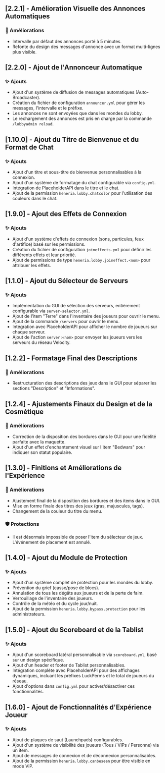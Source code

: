 ## [2.2.1] - Amélioration Visuelle des Annonces Automatiques
### 🎨 Améliorations
- Intervalle par défaut des annonces porté à 5 minutes.
- Refonte du design des messages d'annonce avec un format multi-lignes plus visible.

## [2.2.0] - Ajout de l'Annonceur Automatique
### ✨ Ajouts
- Ajout d'un système de diffusion de messages automatiques (Auto-Broadcaster).
- Création du fichier de configuration `announcer.yml` pour gérer les messages, l'intervalle et le préfixe.
- Les annonces ne sont envoyées que dans les mondes du lobby.
- Le rechargement des annonces est pris en charge par la commande `/lobbyadmin reload`.

## [1.10.0] - Ajout du Titre de Bienvenue et du Format de Chat
### ✨ Ajouts
- Ajout d'un titre et sous-titre de bienvenue personnalisables à la connexion.
- Ajout d'un système de formatage du chat configurable via `config.yml`.
- Intégration de PlaceholderAPI dans le titre et le chat.
- Ajout de la permission `heneria.lobby.chatcolor` pour l'utilisation des couleurs dans le chat.

## [1.9.0] - Ajout des Effets de Connexion
### ✨ Ajouts
- Ajout d'un système d'effets de connexion (sons, particules, feux d'artifice) basé sur les permissions.
- Création du fichier de configuration `joineffects.yml` pour définir les différents effets et leur priorité.
- Ajout de permissions de type `heneria.lobby.joineffect.<nom>` pour attribuer les effets.

## [1.1.0] - Ajout du Sélecteur de Serveurs
### ✨ Ajouts
- Implémentation du GUI de sélection des serveurs, entièrement configurable via `server-selector.yml`.
- Ajout de l'item "Terre" dans l'inventaire des joueurs pour ouvrir le menu.
- Ajout de la commande `/servers` pour ouvrir le menu.
- Intégration avec PlaceholderAPI pour afficher le nombre de joueurs sur chaque serveur.
- Ajout de l'action `server:<nom>` pour envoyer les joueurs vers les serveurs du réseau Velocity.

## [1.2.2] - Formatage Final des Descriptions
### 🎨 Améliorations
- Restructuration des descriptions des jeux dans le GUI pour séparer les sections "Description" et "Informations".

## [1.2.4] - Ajustements Finaux du Design et de la Cosmétique
### 🎨 Améliorations
- Correction de la disposition des bordures dans le GUI pour une fidélité parfaite avec la maquette.
- Ajout d'un effet d'enchantement visuel sur l'item "Bedwars" pour indiquer son statut populaire.

## [1.3.0] - Finitions et Améliorations de l'Expérience
### 🎨 Améliorations
- Ajustement final de la disposition des bordures et des items dans le GUI.
- Mise en forme finale des titres des jeux (gras, majuscules, tags).
- Changement de la couleur du titre du menu.
### 🛡️ Protections
- Il est désormais impossible de poser l'item du sélecteur de jeux. L'événement de placement est annulé.

## [1.4.0] - Ajout du Module de Protection
### ✨ Ajouts
- Ajout d'un système complet de protection pour les mondes du lobby.
- Prévention du grief (casse/pose de blocs).
- Annulation de tous les dégâts aux joueurs et de la perte de faim.
- Verrouillage de l'inventaire des joueurs.
- Contrôle de la météo et du cycle jour/nuit.
- Ajout de la permission `heneria.lobby.bypass.protection` pour les administrateurs.

## [1.5.0] - Ajout du Scoreboard et de la Tablist
### ✨ Ajouts
- Ajout d'un scoreboard latéral personnalisable via `scoreboard.yml`, basé sur un design spécifique.
- Ajout d'un header et footer de Tablist personnalisables.
- Intégration complète avec PlaceholderAPI pour des affichages dynamiques, incluant les préfixes LuckPerms et le total de joueurs du réseau.
- Ajout d'options dans `config.yml` pour activer/désactiver ces fonctionnalités.

## [1.6.0] - Ajout de Fonctionnalités d'Expérience Joueur
### ✨ Ajouts
- Ajout de plaques de saut (Launchpads) configurables.
- Ajout d'un système de visibilité des joueurs (Tous / VIPs / Personne) via un item.
- Ajout de messages de connexion et de déconnexion personnalisables.
- Ajout de la permission `heneria.lobby.canbeseen` pour être visible en mode VIP.
